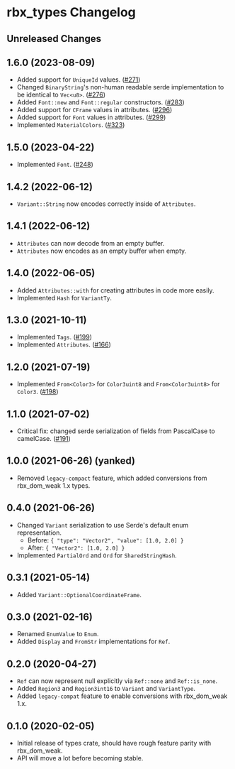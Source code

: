 # rbx_types Changelog

## Unreleased Changes

## 1.6.0 (2023-08-09)
* Added support for `UniqueId` values. ([#271])
* Changed `BinaryString`'s non-human readable serde implementation to be identical to `Vec<u8>`. ([#276])
* Added `Font::new` and `Font::regular` constructors. ([#283])
* Added support for `CFrame` values in attributes. ([#296])
* Added support for `Font` values in attributes. ([#299])
* Implemented `MaterialColors`. ([#323])

[#271]: https://github.com/rojo-rbx/rbx-dom/pull/271
[#276]: https://github.com/rojo-rbx/rbx-dom/pull/276
[#283]: https://github.com/rojo-rbx/rbx-dom/pull/283
[#296]: https://github.com/rojo-rbx/rbx-dom/pull/296
[#299]: https://github.com/rojo-rbx/rbx-dom/pull/299
[#323]: https://github.com/rojo-rbx/rbx-dom/pull/323

## 1.5.0 (2023-04-22)
* Implemented `Font`. ([#248])

[#248]: https://github.com/rojo-rbx/rbx-dom/pull/248

## 1.4.2 (2022-06-12)
* `Variant::String` now encodes correctly inside of `Attributes`.

## 1.4.1 (2022-06-12)
* `Attributes` can now decode from an empty buffer.
* `Attributes` now encodes as an empty buffer when empty.

## 1.4.0 (2022-06-05)
* Added `Attributes::with` for creating attributes in code more easily.
* Implemented `Hash` for `VariantTy`.

## 1.3.0 (2021-10-11)
* Implemented `Tags`. ([#199])
* Implemented `Attributes`. ([#166])

[#166]: https://github.com/rojo-rbx/rbx-dom/pull/166
[#199]: https://github.com/rojo-rbx/rbx-dom/pull/199

## 1.2.0 (2021-07-19)
* Implemented `From<Color3>` for `Color3uint8` and `From<Color3uint8>` for `Color3`. ([#198][#198])

[#198]: https://github.com/rojo-rbx/rbx-dom/pull/198

## 1.1.0 (2021-07-02)
* Critical fix: changed serde serialization of fields from PascalCase to camelCase. ([#191][#191])

[#191]: https://github.com/rojo-rbx/rbx-dom/pull/191

## 1.0.0 (2021-06-26) (yanked)
* Removed `legacy-compact` feature, which added conversions from rbx\_dom\_weak 1.x types.

## 0.4.0 (2021-06-26)
* Changed `Variant` serialization to use Serde's default enum representation.
  * Before: `{ "type": "Vector2", "value": [1.0, 2.0] }`
  * After: `{ "Vector2": [1.0, 2.0] }`
* Implemented `PartialOrd` and `Ord` for `SharedStringHash`.

## 0.3.1 (2021-05-14)
* Added `Variant::OptionalCoordinateFrame`.

## 0.3.0 (2021-02-16)
* Renamed `EnumValue` to `Enum`.
* Added `Display` and `FromStr` implementations for `Ref`.

## 0.2.0 (2020-04-27)
* `Ref` can now represent null explicitly via `Ref::none` and `Ref::is_none`.
* Added `Region3` and `Region3int16` to `Variant` and `VariantType`.
* Added `legacy-compat` feature to enable conversions with rbx_dom_weak 1.x.

## 0.1.0 (2020-02-05)
* Initial release of types crate, should have rough feature parity with rbx_dom_weak.
* API will move a lot before becoming stable.
